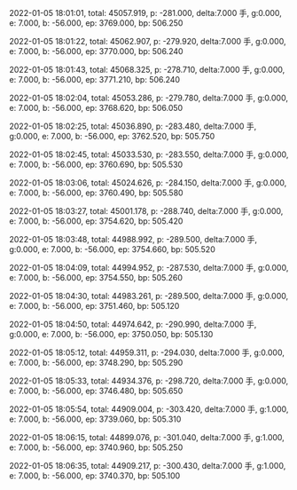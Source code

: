 2022-01-05 18:01:01, total: 45057.919, p: -281.000, delta:7.000 手, g:0.000, e: 7.000, b: -56.000, ep: 3769.000, bp: 506.250

2022-01-05 18:01:22, total: 45062.907, p: -279.920, delta:7.000 手, g:0.000, e: 7.000, b: -56.000, ep: 3770.000, bp: 506.240

2022-01-05 18:01:43, total: 45068.325, p: -278.710, delta:7.000 手, g:0.000, e: 7.000, b: -56.000, ep: 3771.210, bp: 506.240

2022-01-05 18:02:04, total: 45053.286, p: -279.780, delta:7.000 手, g:0.000, e: 7.000, b: -56.000, ep: 3768.620, bp: 506.050

2022-01-05 18:02:25, total: 45036.890, p: -283.480, delta:7.000 手, g:0.000, e: 7.000, b: -56.000, ep: 3762.520, bp: 505.750

2022-01-05 18:02:45, total: 45033.530, p: -283.550, delta:7.000 手, g:0.000, e: 7.000, b: -56.000, ep: 3760.690, bp: 505.530

2022-01-05 18:03:06, total: 45024.626, p: -284.150, delta:7.000 手, g:0.000, e: 7.000, b: -56.000, ep: 3760.490, bp: 505.580

2022-01-05 18:03:27, total: 45001.178, p: -288.740, delta:7.000 手, g:0.000, e: 7.000, b: -56.000, ep: 3754.620, bp: 505.420

2022-01-05 18:03:48, total: 44988.992, p: -289.500, delta:7.000 手, g:0.000, e: 7.000, b: -56.000, ep: 3754.660, bp: 505.520

2022-01-05 18:04:09, total: 44994.952, p: -287.530, delta:7.000 手, g:0.000, e: 7.000, b: -56.000, ep: 3754.550, bp: 505.260

2022-01-05 18:04:30, total: 44983.261, p: -289.500, delta:7.000 手, g:0.000, e: 7.000, b: -56.000, ep: 3751.460, bp: 505.120

2022-01-05 18:04:50, total: 44974.642, p: -290.990, delta:7.000 手, g:0.000, e: 7.000, b: -56.000, ep: 3750.050, bp: 505.130

2022-01-05 18:05:12, total: 44959.311, p: -294.030, delta:7.000 手, g:0.000, e: 7.000, b: -56.000, ep: 3748.290, bp: 505.290

2022-01-05 18:05:33, total: 44934.376, p: -298.720, delta:7.000 手, g:0.000, e: 7.000, b: -56.000, ep: 3746.480, bp: 505.650

2022-01-05 18:05:54, total: 44909.004, p: -303.420, delta:7.000 手, g:1.000, e: 7.000, b: -56.000, ep: 3739.060, bp: 505.310

2022-01-05 18:06:15, total: 44899.076, p: -301.040, delta:7.000 手, g:1.000, e: 7.000, b: -56.000, ep: 3740.960, bp: 505.250

2022-01-05 18:06:35, total: 44909.217, p: -300.430, delta:7.000 手, g:1.000, e: 7.000, b: -56.000, ep: 3740.370, bp: 505.100